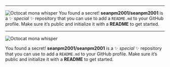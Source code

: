 
***

![Octocat mona whisper](https://github.githubassets.com/images/mona-whisper.gif)
You found a secret! **seanpm2001/seanpm2001** is a ✨ _special_ ✨ repository that you can use to add a `README.md` to your GitHub profile. Make sure it’s public and initialize it with a **README** to get started. 

***

![Octocat mona whisper](https://github.githubassets.com/images/mona-whisper.gif)

You found a secret! **seanpm2001/seanpm2001** is a ✨ _special_ ✨ repository that you can use to add a `README.md` to your GitHub profile. Make sure it’s public and initialize it with a **README** to get started. 

<!-- https://github.githubassets.com/images/mona-whisper.gif !-->

<!--
You found a secret! seanpm2001/seanpm2001 is a ✨special ✨ repository that you can use to add a README.md to your GitHub profile. Make sure it’s public and initialize it with a README to get started. 

!-->
